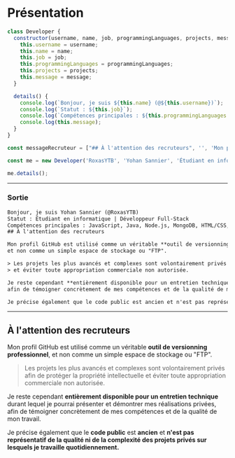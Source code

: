 # Présentation

```js
class Developer {
  constructor(username, name, job, programmingLanguages, projects, message) {
    this.username = username;
    this.name = name;
    this.job = job;
    this.programmingLanguages = programmingLanguages;
    this.projects = projects;
    this.message = message;
  }

  details() {
    console.log(`Bonjour, je suis ${this.name} (@${this.username})`);
    console.log(`Statut : ${this.job}`);
    console.log(`Compétences principales : ${this.programmingLanguages.join(', ')}`);
    console.log(this.message);
  }
}

const messageRecruteur = ["## À l'attention des recruteurs", '', 'Mon profil GitHub est utilisé comme un véritable **outil de versionning professionnel**,', 'et non comme un simple espace de stockage ou "FTP".', '', '> Les projets les plus avancés et complexes sont volontairement privés afin de protéger la propriété intellectuelle', '> et éviter toute appropriation commerciale non autorisée.', '', 'Je reste cependant **entièrement disponible pour un entretien technique** durant lequel je pourrai présenter et démontrer mes réalisations privées,', 'afin de témoigner concrètement de mes compétences et de la qualité de mon travail.', '', "Je précise également que le code public est ancien et n'est pas représentatif de la qualité ni de la complexité des projets privés sur lesquels je travaille quotidiennement."].join('\n');

const me = new Developer('RoxasYTB', 'Yohan Sannier', 'Étudiant en informatique | Développeur Full-Stack', ['JavaScript', 'Java', 'Node.js', 'MongoDB', 'HTML/CSS', 'PHP'], [], messageRecruteur);

me.details();
```

---

### Sortie

```txt
Bonjour, je suis Yohan Sannier (@RoxasYTB)
Statut : Étudiant en informatique | Développeur Full-Stack
Compétences principales : JavaScript, Java, Node.js, MongoDB, HTML/CSS, PHP
## À l'attention des recruteurs

Mon profil GitHub est utilisé comme un véritable **outil de versionning professionnel**,
et non comme un simple espace de stockage ou "FTP".

> Les projets les plus avancés et complexes sont volontairement privés afin de protéger la propriété intellectuelle
> et éviter toute appropriation commerciale non autorisée.

Je reste cependant **entièrement disponible pour un entretien technique** durant lequel je pourrai présenter et démontrer mes réalisations privées,
afin de témoigner concrètement de mes compétences et de la qualité de mon travail.

Je précise également que le code public est ancien et n'est pas représentatif de la qualité ni de la complexité des projets privés sur lesquels je travaille quotidiennement.
```

---

## À l'attention des recruteurs

Mon profil GitHub est utilisé comme un véritable **outil de versionning professionnel**, et non comme un simple espace de stockage ou "FTP".

> Les projets les plus avancés et complexes sont volontairement privés afin de protéger la propriété intellectuelle et éviter toute appropriation commerciale non autorisée.

Je reste cependant **entièrement disponible pour un entretien technique** durant lequel je pourrai présenter et démontrer mes réalisations privées, afin de témoigner concrètement de mes compétences et de la qualité de mon travail.

Je précise également que le **code public** est **ancien** et **n'est pas représentatif de la qualité ni de la complexité des projets privés sur lesquels je travaille quotidiennement.**
